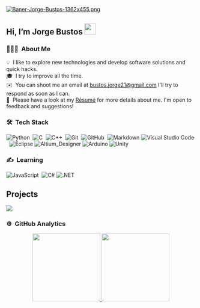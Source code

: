 [![Baner-Jorge-Bustos-1362x455.png](https://i.postimg.cc/CxdnD1z2/Baner-Jorge-Bustos-1362x455.png)](https://postimg.cc/758Lrq11)

## Hi, I’m Jorge Bustos <img src = "https://raw.githubusercontent.com/MartinHeinz/MartinHeinz/master/wave.gif" width = 30px> 

### 👨🏻‍💻 &nbsp;About Me

💡 &nbsp;I like to explore new technologies and develop software solutions and quick hacks.\
🎓 &nbsp;I try to improve all the time.\
✉️ &nbsp;You can shoot me an email at bustos.jorge21@gmail.com I'll try to respond as soon as I can.\
📄 &nbsp;Please have a look at my [Résumé](https://drive.google.com/file/d/10SDKko2nT9pYeN648Pw951yAzXcLvKMd/view?usp=sharing) for more details about me. I'm open to feedback and suggestions!

### 🛠 &nbsp;Tech Stack

![Python](https://img.shields.io/badge/-Python-05122A?style=flat&logo=python)&nbsp;
![C](https://img.shields.io/badge/-C-05122A?style=flat&logo=C&logoColor=A8B9CC)&nbsp;
![C++](https://img.shields.io/badge/-C++-05122A?style=flat&logo=C%2B%2B&logoColor=00599C)&nbsp;
![Git](https://img.shields.io/badge/-Git-05122A?style=flat&logo=git)&nbsp;
![GitHub](https://img.shields.io/badge/-GitHub-05122A?style=flat&logo=github)&nbsp;
![Markdown](https://img.shields.io/badge/-Markdown-05122A?style=flat&logo=markdown)
![Visual Studio Code](https://img.shields.io/badge/-Visual%20Studio%20Code-05122A?style=flat&logo=visual-studio-code&logoColor=007ACC)&nbsp;
![Eclipse](https://img.shields.io/badge/-Eclipse-05122A?style=flat&logo=eclipse-ide&logoColor=2C2255)
![Altium_Designer](https://img.shields.io/badge/Altium-Designer?style=flat&logo=Altium-Designer&labelColor=05122A&color=05122A)
![Arduino](https://img.shields.io/badge/Arduino%20---?logo=Arduino&color=05122A)
![Unity](https://img.shields.io/badge/Unity%20---?style=flat&logo=Unity%20---&color=05122A)

### ✍️ &nbsp;Learning
![JavaScript](https://img.shields.io/badge/-JavaScript-05122A?style=flat&logo=javascript)&nbsp;
![C#](https://img.shields.io/badge/C%23%20---?style=flat&logo=C%23&labelColor=05122A&color=05122A)
![.NET](https://img.shields.io/badge/.NET%20---?style=flat&logo=.NET&labelColor=05122A&color=05122A)







## Projects

<a href="https://github.com/BustosJorge/Dragonfly">

  <!-- Change the `github-readme-stats.anuraghazra1.vercel.app` to `github-readme-stats.vercel.app`  -->

  <img align="center" src="https://github-readme-stats.anuraghazra1.vercel.app/api/pin/?username=BustosJorge&repo=Dragonfly&theme=tokyonight" />

</a> 

### ⚙️ &nbsp;GitHub Analytics

<p align="center">
<a href="https://github.com/BustosJorge">
  <img height="180em" src="https://github-readme-stats-eight-theta.vercel.app/api?username=BustosJorge&show_icons=true&theme=algolia&include_all_commits=true&count_private=true"/>
  <img height="180em" src="https://github-readme-stats-eight-theta.vercel.app/api/top-langs/?username=BustosJorge&layout=compact&langs_count=8&theme=algolia"/>
</a>
</p>

<!--
**BustosJorge/BustosJorge** is a ✨ _special_ ✨ repository because its `README.md` (this file) appears on your GitHub profile.

Here are some ideas to get you started:

- 🔭 I’m currently working on ...
- 🌱 I’m currently learning ...
- 👯 I’m looking to collaborate on ...
- 🤔 I’m looking for help with ...
- 💬 Ask me about ...
- 📫 How to reach me: ...
- 😄 Pronouns: ...
- ⚡ Fun fact: ...
-->
